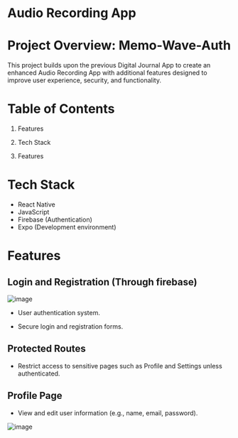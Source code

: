 # Audio Recording App

# Project Overview: Memo-Wave-Auth

This project builds upon the previous Digital Journal App to create an enhanced Audio Recording App with additional features designed to improve user experience, security, and functionality.


# Table of Contents

1. Features

2. Tech Stack

3. Features


# Tech Stack
- React Native
- JavaScript 
- Firebase (Authentication)
- Expo (Development environment)

# Features 

## Login and Registration (Through firebase)

![image](https://github.com/user-attachments/assets/8635dd41-9c13-4a88-97a2-0b70e1b7a102)

- User authentication system.

- Secure login and registration forms.

## Protected Routes
- Restrict access to sensitive pages such as Profile and Settings unless authenticated.

## Profile Page
- View and edit user information (e.g., name, email, password).

![image](https://github.com/user-attachments/assets/221c50bb-961f-4a9d-bd36-409f1ec5f64c)






